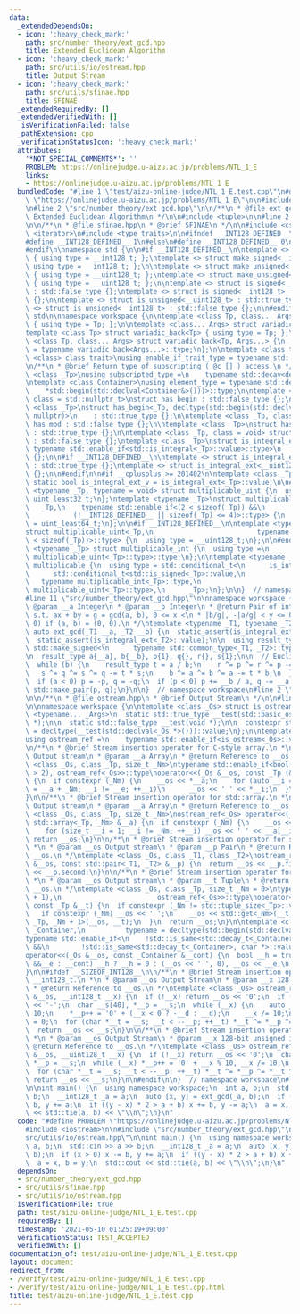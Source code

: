 ```yaml
---
data:
  _extendedDependsOn:
  - icon: ':heavy_check_mark:'
    path: src/number_theory/ext_gcd.hpp
    title: Extended Euclidean Algorithm
  - icon: ':heavy_check_mark:'
    path: src/utils/io/ostream.hpp
    title: Output Stream
  - icon: ':heavy_check_mark:'
    path: src/utils/sfinae.hpp
    title: SFINAE
  _extendedRequiredBy: []
  _extendedVerifiedWith: []
  _isVerificationFailed: false
  _pathExtension: cpp
  _verificationStatusIcon: ':heavy_check_mark:'
  attributes:
    '*NOT_SPECIAL_COMMENTS*': ''
    PROBLEM: https://onlinejudge.u-aizu.ac.jp/problems/NTL_1_E
    links:
    - https://onlinejudge.u-aizu.ac.jp/problems/NTL_1_E
  bundledCode: "#line 1 \"test/aizu-online-judge/NTL_1_E.test.cpp\"\n#define PROBLEM\
    \ \"https://onlinejudge.u-aizu.ac.jp/problems/NTL_1_E\"\n\n#include <iostream>\n\
    \n#line 2 \"src/number_theory/ext_gcd.hpp\"\n\n/**\n * @file ext_gcd.hpp\n * @brief\
    \ Extended Euclidean Algorithm\n */\n\n#include <tuple>\n\n#line 2 \"src/utils/sfinae.hpp\"\
    \n\n/**\n * @file sfinae.hpp\n * @brief SFINAE\n */\n\n#include <cstdint>\n#include\
    \ <iterator>\n#include <type_traits>\n\n#ifndef __INT128_DEFINED__\n\n#ifdef __SIZEOF_INT128__\n\
    #define __INT128_DEFINED__ 1\n#else\n#define __INT128_DEFINED__ 0\n#endif\n\n\
    #endif\n\nnamespace std {\n\n#if __INT128_DEFINED__\n\ntemplate <> struct make_signed<__uint128_t>\
    \ { using type = __int128_t; };\ntemplate <> struct make_signed<__int128_t> {\
    \ using type = __int128_t; };\n\ntemplate <> struct make_unsigned<__uint128_t>\
    \ { using type = __uint128_t; };\ntemplate <> struct make_unsigned<__int128_t>\
    \ { using type = __uint128_t; };\n\ntemplate <> struct is_signed<__uint128_t>\
    \ : std::false_type {};\ntemplate <> struct is_signed<__int128_t> : std::true_type\
    \ {};\n\ntemplate <> struct is_unsigned<__uint128_t> : std::true_type {};\ntemplate\
    \ <> struct is_unsigned<__int128_t> : std::false_type {};\n\n#endif\n\n}  // namespace\
    \ std\n\nnamespace workspace {\n\ntemplate <class Tp, class... Args> struct variadic_front\
    \ { using type = Tp; };\n\ntemplate <class... Args> struct variadic_back;\n\n\
    template <class Tp> struct variadic_back<Tp> { using type = Tp; };\n\ntemplate\
    \ <class Tp, class... Args> struct variadic_back<Tp, Args...> {\n  using type\
    \ = typename variadic_back<Args...>::type;\n};\n\ntemplate <class type, template\
    \ <class> class trait>\nusing enable_if_trait_type = typename std::enable_if<trait<type>::value>::type;\n\
    \n/**\n * @brief Return type of subscripting ( @c [] ) access.\n */\ntemplate\
    \ <class _Tp>\nusing subscripted_type =\n    typename std::decay<decltype(std::declval<_Tp&>()[0])>::type;\n\
    \ntemplate <class Container>\nusing element_type = typename std::decay<decltype(\n\
    \    *std::begin(std::declval<Container&>()))>::type;\n\ntemplate <class _Tp,\
    \ class = std::nullptr_t>\nstruct has_begin : std::false_type {};\n\ntemplate\
    \ <class _Tp>\nstruct has_begin<_Tp, decltype(std::begin(std::declval<_Tp>()),\
    \ nullptr)>\n    : std::true_type {};\n\ntemplate <class _Tp, class = void> struct\
    \ has_mod : std::false_type {};\n\ntemplate <class _Tp>\nstruct has_mod<_Tp, std::__void_t<decltype(_Tp::mod)>>\
    \ : std::true_type {};\n\ntemplate <class _Tp, class = void> struct is_integral_ext\
    \ : std::false_type {};\ntemplate <class _Tp>\nstruct is_integral_ext<\n    _Tp,\
    \ typename std::enable_if<std::is_integral<_Tp>::value>::type>\n    : std::true_type\
    \ {};\n\n#if __INT128_DEFINED__\n\ntemplate <> struct is_integral_ext<__int128_t>\
    \ : std::true_type {};\ntemplate <> struct is_integral_ext<__uint128_t> : std::true_type\
    \ {};\n\n#endif\n\n#if __cplusplus >= 201402\n\ntemplate <class _Tp>\nconstexpr\
    \ static bool is_integral_ext_v = is_integral_ext<_Tp>::value;\n\n#endif\n\ntemplate\
    \ <typename _Tp, typename = void> struct multiplicable_uint {\n  using type =\
    \ uint_least32_t;\n};\ntemplate <typename _Tp>\nstruct multiplicable_uint<\n \
    \   _Tp,\n    typename std::enable_if<(2 < sizeof(_Tp)) &&\n                 \
    \           (!__INT128_DEFINED__ || sizeof(_Tp) <= 4)>::type> {\n  using type\
    \ = uint_least64_t;\n};\n\n#if __INT128_DEFINED__\n\ntemplate <typename _Tp>\n\
    struct multiplicable_uint<_Tp,\n                          typename std::enable_if<(4\
    \ < sizeof(_Tp))>::type> {\n  using type = __uint128_t;\n};\n\n#endif\n\ntemplate\
    \ <typename _Tp> struct multiplicable_int {\n  using type =\n      typename std::make_signed<typename\
    \ multiplicable_uint<_Tp>::type>::type;\n};\n\ntemplate <typename _Tp> struct\
    \ multiplicable {\n  using type = std::conditional_t<\n      is_integral_ext<_Tp>::value,\n\
    \      std::conditional_t<std::is_signed<_Tp>::value,\n                      \
    \   typename multiplicable_int<_Tp>::type,\n                         typename\
    \ multiplicable_uint<_Tp>::type>,\n      _Tp>;\n};\n\n}  // namespace workspace\n\
    #line 11 \"src/number_theory/ext_gcd.hpp\"\n\nnamespace workspace {\n\n/**\n *\
    \ @param __a Integer\n * @param __b Integer\n * @return Pair of integers (x, y)\
    \ s.t. ax + by = g = gcd(a, b), 0 <= x <\n * |b/g|, -|a/g| < y <= 0. Return (0,\
    \ 0) if (a, b) = (0, 0).\n */\ntemplate <typename _T1, typename _T2> constexpr\
    \ auto ext_gcd(_T1 __a, _T2 __b) {\n  static_assert(is_integral_ext<_T1>::value);\n\
    \  static_assert(is_integral_ext<_T2>::value);\n\n  using result_type = typename\
    \ std::make_signed<\n      typename std::common_type<_T1, _T2>::type>::type;\n\
    \n  result_type a{__a}, b{__b}, p{1}, q{}, r{}, s{1};\n\n  // Euclidean algorithm\n\
    \  while (b) {\n    result_type t = a / b;\n    r ^= p ^= r ^= p -= t * r;\n \
    \   s ^= q ^= s ^= q -= t * s;\n    b ^= a ^= b ^= a -= t * b;\n  }\n\n  // Normalize\n\
    \  if (a < 0) p = -p, q = -q;\n  if (p < 0) p += __b / a, q -= __a / a;\n\n  return\
    \ std::make_pair(p, q);\n}\n\n}  // namespace workspace\n#line 2 \"src/utils/io/ostream.hpp\"\
    \n\n/**\n * @file ostream.hpp\n * @brief Output Stream\n */\n\n#line 9 \"src/utils/io/ostream.hpp\"\
    \n\nnamespace workspace {\n\ntemplate <class _Os> struct is_ostream {\n  template\
    \ <typename... _Args>\n  static std::true_type __test(std::basic_ostream<_Args...>\
    \ *);\n\n  static std::false_type __test(void *);\n\n  constexpr static bool value\
    \ = decltype(__test(std::declval<_Os *>()))::value;\n};\n\ntemplate <class _Os>\n\
    using ostream_ref =\n    typename std::enable_if<is_ostream<_Os>::value, _Os &>::type;\n\
    \n/**\n * @brief Stream insertion operator for C-style array.\n *\n * @param __os\
    \ Output stream\n * @param __a Array\n * @return Reference to __os.\n */\ntemplate\
    \ <class _Os, class _Tp, size_t _Nm>\ntypename std::enable_if<bool(sizeof(_Tp)\
    \ > 2), ostream_ref<_Os>>::type\noperator<<(_Os &__os, const _Tp (&__a)[_Nm])\
    \ {\n  if constexpr (_Nm) {\n    __os << *__a;\n    for (auto __i = __a + 1, __e\
    \ = __a + _Nm; __i != __e; ++__i)\n      __os << ' ' << *__i;\n  }\n  return __os;\n\
    }\n\n/**\n * @brief Stream insertion operator for std::array.\n *\n * @param __os\
    \ Output stream\n * @param __a Array\n * @return Reference to __os.\n */\ntemplate\
    \ <class _Os, class _Tp, size_t _Nm>\nostream_ref<_Os> operator<<(_Os &__os, const\
    \ std::array<_Tp, _Nm> &__a) {\n  if constexpr (_Nm) {\n    __os << __a[0];\n\
    \    for (size_t __i = 1; __i != _Nm; ++__i) __os << ' ' << __a[__i];\n  }\n \
    \ return __os;\n}\n\n/**\n * @brief Stream insertion operator for std::pair.\n\
    \ *\n * @param __os Output stream\n * @param __p Pair\n * @return Reference to\
    \ __os.\n */\ntemplate <class _Os, class _T1, class _T2>\nostream_ref<_Os> operator<<(_Os\
    \ &__os, const std::pair<_T1, _T2> &__p) {\n  return __os << __p.first << ' '\
    \ << __p.second;\n}\n\n/**\n * @brief Stream insertion operator for std::tuple.\n\
    \ *\n * @param __os Output stream\n * @param __t Tuple\n * @return Reference to\
    \ __os.\n */\ntemplate <class _Os, class _Tp, size_t _Nm = 0>\ntypename std::enable_if<bool(std::tuple_size<_Tp>::value\
    \ + 1),\n                        ostream_ref<_Os>>::type\noperator<<(_Os &__os,\
    \ const _Tp &__t) {\n  if constexpr (_Nm != std::tuple_size<_Tp>::value) {\n \
    \   if constexpr (_Nm) __os << ' ';\n    __os << std::get<_Nm>(__t);\n    operator<<<_Os,\
    \ _Tp, _Nm + 1>(__os, __t);\n  }\n  return __os;\n}\n\ntemplate <class _Os, class\
    \ _Container,\n          typename = decltype(std::begin(std::declval<_Container>()))>\n\
    typename std::enable_if<\n    !std::is_same<std::decay_t<_Container>, std::string>::value\
    \ &&\n        !std::is_same<std::decay_t<_Container>, char *>::value,\n    ostream_ref<_Os>>::type\n\
    operator<<(_Os &__os, const _Container &__cont) {\n  bool __h = true;\n  for (auto\
    \ &&__e : __cont) __h ? __h = 0 : (__os << ' ', 0), __os << __e;\n  return __os;\n\
    }\n\n#ifdef __SIZEOF_INT128__\n\n/**\n * @brief Stream insertion operator for\
    \ __int128_t.\n *\n * @param __os Output Stream\n * @param __x 128-bit integer\n\
    \ * @return Reference to __os.\n */\ntemplate <class _Os> ostream_ref<_Os> operator<<(_Os\
    \ &__os, __int128_t __x) {\n  if (!__x) return __os << '0';\n  if (__x < 0) __os\
    \ << '-';\n  char __s[40], *__p = __s;\n  while (__x) {\n    auto __d = __x %\
    \ 10;\n    *__p++ = '0' + (__x < 0 ? -__d : __d);\n    __x /= 10;\n  }\n  *__p\
    \ = 0;\n  for (char *__t = __s; __t < --__p; ++__t) *__t ^= *__p ^= *__t ^= *__p;\n\
    \  return __os << __s;\n}\n\n/**\n * @brief Stream insertion operator for __uint128_t.\n\
    \ *\n * @param __os Output Stream\n * @param __x 128-bit unsigned integer\n *\
    \ @return Reference to __os.\n */\ntemplate <class _Os> ostream_ref<_Os> operator<<(_Os\
    \ &__os, __uint128_t __x) {\n  if (!__x) return __os << '0';\n  char __s[40],\
    \ *__p = __s;\n  while (__x) *__p++ = '0' + __x % 10, __x /= 10;\n  *__p = 0;\n\
    \  for (char *__t = __s; __t < --__p; ++__t) *__t ^= *__p ^= *__t ^= *__p;\n \
    \ return __os << __s;\n}\n\n#endif\n\n}  // namespace workspace\n#line 7 \"test/aizu-online-judge/NTL_1_E.test.cpp\"\
    \n\nint main() {\n  using namespace workspace;\n  int a, b;\n  std::cin >> a >>\
    \ b;\n  __int128_t _a = a;\n  auto [x, y] = ext_gcd(_a, b);\n  if (x > 0) x -=\
    \ b, y += a;\n  if ((y - x) * 2 > a + b) x += b, y -= a;\n  a = x, b = y;\n  std::cout\
    \ << std::tie(a, b) << \"\\n\";\n}\n"
  code: "#define PROBLEM \"https://onlinejudge.u-aizu.ac.jp/problems/NTL_1_E\"\n\n\
    #include <iostream>\n\n#include \"src/number_theory/ext_gcd.hpp\"\n#include \"\
    src/utils/io/ostream.hpp\"\n\nint main() {\n  using namespace workspace;\n  int\
    \ a, b;\n  std::cin >> a >> b;\n  __int128_t _a = a;\n  auto [x, y] = ext_gcd(_a,\
    \ b);\n  if (x > 0) x -= b, y += a;\n  if ((y - x) * 2 > a + b) x += b, y -= a;\n\
    \  a = x, b = y;\n  std::cout << std::tie(a, b) << \"\\n\";\n}\n"
  dependsOn:
  - src/number_theory/ext_gcd.hpp
  - src/utils/sfinae.hpp
  - src/utils/io/ostream.hpp
  isVerificationFile: true
  path: test/aizu-online-judge/NTL_1_E.test.cpp
  requiredBy: []
  timestamp: '2021-05-10 01:25:19+09:00'
  verificationStatus: TEST_ACCEPTED
  verifiedWith: []
documentation_of: test/aizu-online-judge/NTL_1_E.test.cpp
layout: document
redirect_from:
- /verify/test/aizu-online-judge/NTL_1_E.test.cpp
- /verify/test/aizu-online-judge/NTL_1_E.test.cpp.html
title: test/aizu-online-judge/NTL_1_E.test.cpp
---
```

